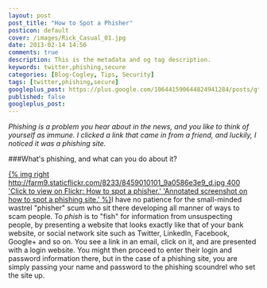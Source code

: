 ```yaml
---
layout: post
post_title: "How to Spot a Phisher"
posticon: default
cover: /images/Rick_Casual_01.jpg
date: 2013-02-14 14:56
comments: true
description: This is the metadata and og tag description.
keywords: twitter,phishing,secure
categories: [Blog-Cogley, Tips, Security]
tags: [twitter,phishing,secure]
googleplus_post: https://plus.google.com/106441590644824941284/posts/gt84GQtzYRC
published: false
googleplus_post: 
---
```


_Phishing is a problem you hear about in the news, and you like to think of yourself as immune. I clicked a link that came in from a friend, and luckily, I noticed it was a phishing site._

<!--more--> 

###What's phishing, and what can you do about it? 

[{% img right http://farm9.staticflickr.com/8233/8459010101_9a0586e3e9_d.jpg 400 'Click to view on Flickr: How to spot a phisher.' 'Annotated screenshot on how to spot a phishing site.' %}](http://www.flickr.com/photos/rickcogley/8459010101)I have no patience for the small-minded wastrel "phisher" scum who sit there developing all manner of ways to scam people. To _phish_ is to "fish" for information from unsuspecting people, by presenting a website that looks exactly like that of your bank website, or social network site such as Twitter, LinkedIn, Facebook, Google+ and so on. You see a link in an email, click on it, and are presented with a login website. You might then proceed to enter their login and password information there, but in the case of a phishing site, you are simply passing your name and password to the phishing scoundrel who set the site up. 








